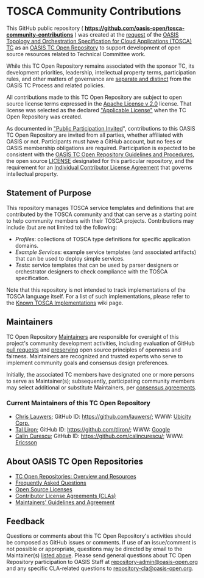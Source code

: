 # TOSCA Community Contributions

<p>This GitHub public repository ( <b><a
href="https://github.com/oasis-open/tosca-community-contributions">https://github.com/oasis-open/tosca-community-contributions</a></b>
) was created at the <a
href="https://issues.oasis-open.org/browse/TCADMIN-2420">
request</a> of the <a
href="https://www.oasis-open.org/committees/tosca/">OASIS Topology and
Orchestration Specification for Cloud Applications (TOSCA) TC</a> as
an <a
href="https://www.oasis-open.org/resources/open-repositories/">OASIS
TC Open Repository</a> to support development of open source resources
related to Technical Committee work.</p>

<p>While this TC Open Repository remains associated with the sponsor
TC, its development priorities, leadership, intellectual property
terms, participation rules, and other matters of governance are <a
href="https://github.com/oasis-open/tosca-community-contributions/blob/master/CONTRIBUTING.md#governance-distinct-from-oasis-tc-process">separate
and distinct</a> from the OASIS TC Process and related policies.</p>

<p>All contributions made to this TC Open Repository are subject to
open source license terms expressed in the <a
href="https://www.oasis-open.org/sites/www.oasis-open.org/files/Apache-LICENSE-2.0.txt">Apache
License v 2.0</a> license.  That license was selected as the declared
<a
href="https://www.oasis-open.org/resources/open-repositories/licenses">"Applicable
License"</a> when the TC Open Repository was created.</p>

<p>As documented in <a
href="https://github.com/oasis-open/tosca-community-contributions/blob/master/CONTRIBUTING.md#public-participation-invited">"Public
Participation Invited</a>", contributions to this OASIS TC Open
Repository are invited from all parties, whether affiliated with OASIS
or not.  Participants must have a GitHub account, but no fees or OASIS
membership obligations are required.  Participation is expected to be
consistent with the <a
href="https://www.oasis-open.org/policies-guidelines/open-repositories">OASIS
TC Open Repository Guidelines and Procedures</a>, the open source <a
href="https://github.com/oasis-open/tosca-community-contributions/blob/master/LICENSE">LICENSE</a>
designated for this particular repository, and the requirement for an
<a
href="https://www.oasis-open.org/resources/open-repositories/cla/individual-cla">Individual
Contributor License Agreement</a> that governs intellectual
property.</p>

## Statement of Purpose

<p>This repository manages TOSCA service templates and
definitions that are contributed by the TOSCA community and that can serve as a starting point to help community members with their TOSCA projects. Contributions may include (but are not limited to) the following:
<ul>
<li>
<em>Profiles</em>: collections of TOSCA type definitions for specific application domains.
</li>
<li>
<em>Example Services</em>: example service templates (and associated artifacts) that can be used to deploy simple services.
</li>
<li>
<em>Tests</em>: service templates that can be used by parser designers or orchestrator designers to check compliance with the TOSCA specification.
</li>
</ul>
Note that this repository is not intended to track implementations of the TOSCA language itself. For a list of such implementations, please refer to the <a href="https://github.com/oasis-open/tosca-community-contributions/wiki/Known-TOSCA-Implementations">Known TOSCA Implementations</a> wiki page. 
</p>

## Maintainers

<p>TC Open Repository <a href="https://www.oasis-open.org/resources/open-repositories/maintainers-guide">Maintainers</a> are responsible for oversight of this project's community development activities, including evaluation of GitHub <a href="https://github.com/oasis-open/tosca-community-contributions/blob/master/CONTRIBUTING.md#fork-and-pull-collaboration-model">pull requests</a> and <a href="https://www.oasis-open.org/policies-guidelines/open-repositories#repositoryManagement">preserving</a> open source principles of openness and fairness. Maintainers are recognized and trusted experts who serve to implement community goals and consensus design preferences.</p>

<p>Initially, the associated TC members have designated one or more persons to serve as Maintainer(s); subsequently, participating community members may select additional or substitute Maintainers, per <a href="https://www.oasis-open.org/resources/open-repositories/maintainers-guide#additionalMaintainers">consensus agreements</a>.</p>

### Current Maintainers of this TC Open Repository

<ul>
<li><a href="mailto:lauwers@ubicity.com">Chris Lauwers</a>; GitHub ID: <a href="https://github.com/lauwers/">https://github.com/lauwers/</a>; WWW: <a href="http://www.ubicity.com/">Ubicity Corp.</a></li>
<li><a href="mailto:tliron@google.com">Tal Liron</a>; GitHub ID: <a href="https://github.com/tliron/">https://github.com/tliron/</a>; WWW: <a href="https://about.google/">Google</a></li>
<li><a href="mailto:calin.curescu@ericsson.com">Calin Curescu</a>; GitHub ID: <a href="https://github.com/calincurescu/">https://github.com/calincurescu/</a>; WWW: <a href="http://www.ericsson.com/">Ericsson</a></li>
</ul>


## About OASIS TC Open Repositories

<p><ul>
<li><a href="https://www.oasis-open.org/resources/open-repositories/">TC Open Repositories: Overview and Resources</a></li>
<li><a href="https://www.oasis-open.org/resources/open-repositories/faq">Frequently Asked Questions</a></li>
<li><a href="https://www.oasis-open.org/resources/open-repositories/licenses">Open Source Licenses</a></li>
<li><a href="https://www.oasis-open.org/resources/open-repositories/cla">Contributor License Agreements (CLAs)</a></li>
<li><a href="https://www.oasis-open.org/resources/open-repositories/maintainers-guide">Maintainers' Guidelines and Agreement</a></li>
</ul></p>

## Feedback

<p>Questions or comments about this TC Open Repository's activities should be composed as GitHub issues or comments. If use of an issue/comment is not possible or appropriate, questions may be directed by email to the Maintainer(s) <a href="#currentMaintainers">listed above</a>.  Please send general questions about TC Open Repository participation to OASIS Staff at <a href="mailto:repository-admin@oasis-open.org">repository-admin@oasis-open.org</a> and any specific CLA-related questions to <a href="mailto:repository-cla@oasis-open.org">repository-cla@oasis-open.org</a>.</p>
